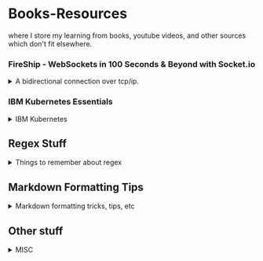 <!--
ignore these words in spell check for this file
// cSpell:ignore Okun Kube fooa
-->

# Books-Resources

where I store my learning from books, youtube videos, and other sources which don't fit elsewhere.

### FireShip - WebSockets in 100 Seconds & Beyond with Socket.io

<details>
<summary>
A bidirectional connection over tcp/ip.
</summary>

[WebSockets in 100 Seconds & Beyond with Socket.io](https://youtu.be/1BfCnjr_Vjg)

good for realtime data. high speed, low latency._event based_ (callbacks).
we start with an tcp/ip connection, and then move to the websocket protocol (_ws_).

Socket.io is library that extends the abilities of the websocket and provides common solutions like broadcasting (messaging all other clients on this url)

_**cors** : cross origin resource sharing_

there're also **webRTC** for video/voice, and **webTransport** as a possible upgrade for the webSocket protocol.

</details>

### IBM Kubernetes Essentials

<details>
<summary>
IBM Kubernetes
</summary>

[Kubernetes Essentials](https://youtube.com/playlist?list=PLOspHqNVtKABAVX4azqPIu6UfsPzSu2YN)

#### Kubernetes Explained

Kubernetes is an orchastration tool to manage containerized applications

Kubernetes master has the Kubernetes API, the customer worker nodes are also kubernetes managed, and each has a kubelet.

Kubernetes use yaml to define the resources needed, we start with a small example

```yml
kind: pod
image: SVennam/frontend:latest
labels:
  app: frontend
```

we can deploy that manifest with kubectl, the kubernetes command line tool. this sends the configuration to a worker node.

we can also define a templat in the manifest for how pods look

```yml
kind: deployment
selector: { app:frontend }
replicas: 3
template:
  image: SVennam/frontend:latest
  labels:
    app: frontend
```

now we use kubernetes to manage that deployment and ensure that state, so it will create more pods like that.

each pod has an ip address, but when a pod dies it gets a new ip address, if we want to talk to a pod, we need something to manage that. this is done with a service defintion. this is also in the yaml file, this creates a reliable way for the KubeDNS to communicate.

```yml
kind: service
selector: { app:frontend }
type: LoadBalancer
```

the LoadBalancer type makes our nodes exposed to the outside world.

we have pods, deployments and services as resources of kubernetes.

#### How does Kubernetes create a Pod?

how are pods created by kubernetes?

nodes are the machines, we have control nodes and compute nodes.
if we want to make a pod, we use kubectl to talk with the kubeAPI server. the first thing that happens is authentication, and next the request is written to etcd (a keyvalue datastore), that is the source-of-truth for kubernetes.

the etcd defines the desired state for Kubernetes.

the scheduler controls which workloads needs to be assigned to a worker node, it talks to the kubeAPI server.

the compute nodes have a kubelet, which talks with the control plane and the kubeAPI, it's registered in the cluster. the compute nodes also have a container runtime engine (CRI - container runtime initiative,not only Docker), and a kube-proxy for communiation purposes.

the scheduler chooses to which compute node the work should be passed, it tells the kubeAPI which, and then that is written to the etcd. then we have a desired state.

the last part of the Control node is the controller manager. it has the replication contoller and it also monitor the state of the world against the desired state. if it sees that a pod is missing, it knows how to request a new one to be created.

- control node
  - kubeAPI server
  - etcd
  - scheduler
  - conroller manager
- compute node
  - kubelet
  - kube-proxy
  - CRI - container runtime engine

#### Kubernetes Ingress in 5 Minutes

assume we have a service with three pods,

service types: Cluster-IP, NodePort, LoadBalancer

NLB: node work balancer.

ingress is resource, not a service type.\
it's set of rules, like nginx reverse proxy, it uses a load balancer, has path based routing and more stuff.

#### What Is Helm

Helm is a Kubernetes package manager that makes deployment easier.

let's take an example of a e-commerce site, which has a JS frontend application, with a mongo database and a node-port service.

in Kubernetes, we will have files for deployment that define the configuration.

```yaml
#deployment
image: node/mongo
replicas: 2

#service
type: NodePort
port: 8080
```

helm can help us separate the template of the configuration from the files themselves. we will have values.yml file which acts as our **chart**.

```yml
deployment:
  image: node/mongo1
  replicas: 2
service:
  type: NodePort
  port: 8080
```

the chart makes it possible to pull values from an externa source.

```yaml
#deployment
image: { { values.deployment.image } }
replicas: { { values.deployment.replicas } }

#service
type: { { values.service.type } }
port: { { values.service.port } }
```

the command that we run is, helm will inject the parametes from the chart and send them into a **Tiller** component on the kubernetes side.

```sh
helm install <myApp>
```

when we want to change the values, we simply update the chart, we can also rollback changes, and save the changes to a repository for future use.

```sh
helm upgrade <myApp>
helm rollback
helm package
```

#### Kubernetes vs. Docker: It's Not an Either/Or Question

we still use all the knowledge we got when we used docker, we build on top-of it to get a better deployment.

it helps us with scaling up,orchestration replaces scripts that we would have written otherwise. deployment is easier, development is easier, and montiroing is done for us built-in.

a deployment is always alive, it's the desired state, no matter what happends, kubernetes will try to get back to that state.

#### Kubernetes Deployments: Get Started Fast

kubernetes resources.

deployment -> replica set. rolling update.

debugging

- kubectl logs
  - _--previous_ - from a crushed container
- kubectl describe pod
- kube exec -it sample-pod -- /bin/bash

#### Advantages of Managed Kubernetes

#### Using IBM CloudLabs for Hands-on Kubernetes Training on IBM Cloud

#### Kubernetes and OpenShift: What's the Difference?

openshift by redhad (not open source), OKD - origin kubernetes deployment.

kubernetes:source code, image registry, ci-cd cycle.

openshift is opinionated, it has defaults, takes less time. doesn't run everything as root.

#### Containerization Explained

not only docker. vms vs containers. how much resources are used.

#### Container Orchestration Explained

applications, orchestrator.
the development team cares about the applications, the operation teams cares about a whole lot more. deployment, scaling, networking (load balances, service discovery), insight, maintenance, plug-in configurations.

service mesh.

</details>

## Regex Stuff

<details>
<summary>
Things to remember about regex
</summary>

patterns:

- Email: `[\w\.+-]+@[\w\.-]+\.[\w\.-]+`
- URI: `[\w]+://[^/\s?#]+[^\s?#]+(?:\?[^\s#]*)?(?:#[^\s]*)?`
- IPv4: `(?:(?:25[0-5]|2[0-4][0-9]|[01]?[0-9][0-9])\.){3}(?:25[0-5]|2[0-4][0-9]|[01]?[0-9][0-9])`

commands:

```ps
# regex match
Select-String -Path .\regex22.txt -Pattern "^fooa+bar$"
# simple match
"aaaabc" -match "a+bc"
# simple replace
"aaaabc" -replace "a+","x"
# then single quote matters
"aaaabc" -replace "(a+).([cd])",'$2 then $1'
# from file
(Get-Content -Path .\udemy_regular_expressions_mastery\input_files\regex19.txt) -replace "^(l)(.*)",'Z$2'
```

- [About Regex](https://docs.microsoft.com/en-us/powershell/module/microsoft.powershell.core/about/about_regular_expressions?view=powershell-7.2)
- [PowerShell](https://docs.microsoft.com/en-us/powershell/module/microsoft.powershell.utility/select-string?view=powershell-7.2)
</details>

## Markdown Formatting Tips

<details>
<summary>
Markdown formatting tricks, tips, etc
</summary>

[cspell dictionaries](https://cspell.org/docs/dictionaries/)

### Tags

Dialog Box - don't use

<dialog open>This is an open dialog window</dialog>

\
\
\
\.

defintion and tooltip

<dfn><abbr title="HyperText Markup Language">HTML</abbr></dfn> is the standard markup language for creating web pages.

### keyboard tricks

- Emojis <kbd>Windows</kbd> + <kbd>.</kbd>: ❄
- Unicode: <kbd>Alt</kbd> + four digits of decimal number.
- HTML Entity:
  - <<kbd>&#</kbd>>\<Decimal Number><<kbd>;</kbd>> &#945;
  - <<kbd>&#x</kbd>>\<Hexdecimal Number><<kbd>;</kbd>> &#x3B2;
  - <<kbd>&</kbd>>\<symbol name><<kbd>;</kbd>> &gamma;

[some html symbols](https://www.w3schools.com/charsets/ref_utf_punctuation.asp)

| symbol       | code     |
| ------------ | -------- |
| left arrrow  | &larr;   |
| right arrrow | &rarr;   |
| two arrows   | &#8644;  |
| alpha        | &alpha;  |
| Weird A      | &#x0041; |
| plus minus   | &pm;     |
| empty        | &empty;  |

</details>

## Other stuff

<details>
<summary>
MISC
</summary>

set environment variables

- linux: `export AWS_DEFAULT_REGION=us-east-1`
- windows cmd: `set AWS_DEFAULT_REGION=us-east-1`
- powershell: `$Env:AWS_DEFAULT_REGION='us-east-1'`
</details>
